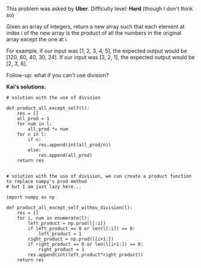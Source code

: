 This problem was asked by **Uber**. Difficulty level: **Hard** (though I don't think so)

Given an array of integers, return a new array such that each element at index i of the new array is the product of all the numbers in the original array except the one at i.

For example, if our input was [1, 2, 3, 4, 5], the expected output would be [120, 60, 40, 30, 24]. If our input was [3, 2, 1], the expected output would be [2, 3, 6].

Follow-up: what if you can't use division?

**Kai's solutions:**
```python3
# solution with the use of division

def product_all_except_self(l):
    res = []
    all_prod = 1
    for num in l:
        all_prod *= num
    for n in l:
        if n:
            res.append(int(all_prod/n))
        else:
            res.append(all_prod)
    return res
    
    
# solution with the use of division, we can create a product function to replace numpy's prod method
# but I am just lazy here...

import numpy as np

def product_all_except_self_withou_division(l):
    res = []
    for i, num in enumerate(l):
        left_product = np.prod(l[:i])
        if left_product == 0 or len(l[:i]) == 0:
            left_product = 1
        right_product = np.prod(l[i+1:])
        if right_product == 0 or len(l[i+1:]) == 0:
            right_product = 1
        res.append(int(left_product*right_product))
    return res
```
        
